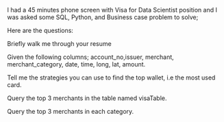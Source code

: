 I had a 45 minutes phone screen with Visa for Data Scientist position and I was asked some SQL, Python, and Business case problem to solve;

Here are the questions:

Briefly walk me through your resume

Given the following columns; account_no,issuer, merchant, merchant_category, date, time, long, lat, amount.

Tell me the strategies you can use to find the top wallet, i.e the most used card.

Query the top 3 merchants in the table named visaTable.

Query the top 3 merchants in each category.
